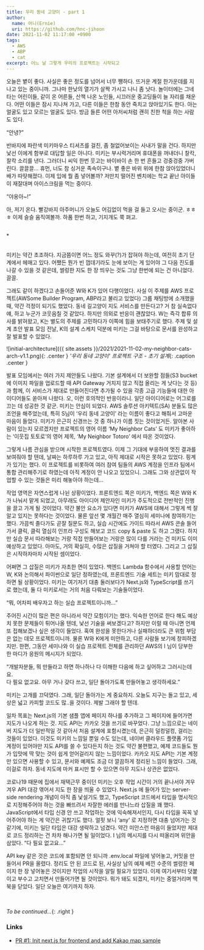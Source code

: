 ```yaml
---
title: 우리 동네 고양이 - part 1
author:
  name: 어니(Ernie)
  uri: https://github.com/hnc-jihoon
date: 2021-11-02 11:17:00 +0900
tags:
  - AWS
  - ABP
  - cat
excerpt: 어느 날 그렇게 우리의 프로젝트는 시작되고
---
```


오늘은 볕이 좋다. 사실은 좋은 정도를 넘어서 너무 쨍하다. 뜨거운 계절 한가운데를 지나고 있는 중이니까. 그나마 한낮의 열기가 살짝 가시고 나니 좀 낫다. 놀이터에는 그네 타는 어린이들, 같이 온 어른들, 산책 나온 노인들, 시끄러운 중고딩들이 늘 자리를 채운다. 어떤 이들은 잠시 지나쳐 가고, 다른 이들은 한참 동안 죽치고 앉아있기도 한다. 아는 얼굴도 있고 모르는 얼굴도 있다. 방금 들른 어떤 아저씨처럼 괜히 친한 척을 하는 사람도 있다.

“안녕?”

반바지에 파란색 미키마우스 티셔츠를 걸친, 좀 철없어보이는 사내가 말을 건다. 하지만 낯선 이에게 함부로 대답할 일은 아니다. 미키는 부시럭거리며 휴대폰을 꺼내더니 찰칵, 찰칵 소리를 낸다. 그러더니 씨익 한번 웃고는 바이바이 손 한 번 흔들고 겅중겅중 가버린다. 끌끌끌… 휴먼, 너도 참 싱거운 족속이구나. 볕 좋은 바위 위에 한참 앉아있었더니 배가 따땃해졌다. 이제 입에 뭘 좀 넣어볼까? 저만치 떨어진 벤치에는 학교 끝난 아이들이 재잘대며 아이스크림을 먹는 중이다.

“야옹아~!”

아, 저기 온다. 빨강바지 아주머니가 오늘도 어김없이 먹을 걸 들고 오시는 중이군. ㅎㅎㅎ 이제 슬슬 움직여볼까. 하품 한번 하고, 기지개도 쭉 펴고.

\
*

\
미키는 약간 초조하다. 지금쯤이면 어느 정도 와꾸(?)가 잡혀야 하는데, 여전히 초기 단계에서 헤매고 있다. 어쨌든 뭔가 빈 껍데기라도 눈에 보이는 게 있어야 그 다음 진도를 나갈 수 있을 것 같은데, 썰렁한 지도 한 장 띄우는 것도 그냥 한번에 되는 건 아니었다. 끌끌.

그래도 같이 하겠다고 손들어준 W와 K가 있어 다행이었다. 사실 이 주제를 AWS 프로젝트(AWSome Builder Program, ABP라고 불리고 있었다) 그룹 채팅방에 소개했을 때, 약간 걱정이 되기도 했었다. 동네 길고양이 지도 서비스를 만든다고? 거 참 실속없다 얘, 하고 누군가 코웃음칠 것 같았다. 하지만 의외로 반응이 괜찮았다. W는 즉각 합류 의사를 밝혀왔고, K는 별도의 주제를 고민하다가 이쪽에 힘을 보태주기로 했다. 주제 및 설계 초안 발표 모임 전날, K의 설계 스케치 덕분에 미키는 그걸 바탕으로 문서를 완성하고 잘 발표할 수 있었다.

![initial-architecture]({{ site.assets }}/2021/2021-11-02-my-neighbor-cats-arch-v1.1.png){: .center }
*'우리 동네 고양이' 프로젝트 구조 - 초기 설계*{: .caption .center }


발표 모임에서는 여러 가지 제안들도 나왔다. 기본 설계에서 더 보완할 점들(S3 bucket에 이미지 파일을 업로드할 때 API Gateway 거치지 않고 직접 올리는 게 낫다는 것 등)과 함께, 이 서비스가 제대로 만들어진다면 추가될 수 있을 각종 고급 기능들에 대한 아이디어들도 쏟아져 나왔다. 오, 이런 호의적인 반응이라니. 일단 아이디어로는 어그로를 끄는 데 성공한 것 같군. 미키는 안심이 되었다. AWS 솔루션 아키텍트(SA) 분들도 많은 조언을 해주었는데, 특히 S님이 ‘우리 동네 고양이’ 라는 이름이 좋다고 해줘서 고마운 마음이 들었다. 미키가 은근히 신경쓰는 것 중 하나가 이름 짓는 것이었거든. 알아본 사람이 있는지 모르겠지만 프로젝트의 영어 이름 ‘My Neighbor Cats’ 도 미키가 좋아하는 ‘이웃집 토토로’의 영어 제목, ‘My Neighbor Totoro’ 에서 따온 것이었다.

그렇게 나름 관심을 받으며 시작한 프로젝트였다. 이제 그 기대에 부응하여 멋진 결과를 보여줘야 할 텐데, 날짜는 하루하루 가고 있고, 아직 제대로 시작은 못하고 있었다. 핑계가 있기는 했다. 이 프로젝트를 비롯하여 여러 참여 팀들의 AWS 계정을 인프라 팀에서 통합 관리해주기로 하였는데 아직 계정이 안 나오고 있었으니. 그래도 그와 상관없이 작업할 수 있는 것들은 미리 해놓아야 하는데…

작업 영역은 자연스럽게 나뉜 상황이었다. 프론트엔드 쪽은 미키가, 백엔드 쪽은 W와 K가 나눠서 맡게 되었고, 아무래도 아이디어 제안자인 미키가 주도적으로 전반적인 진행을 끌고 가게 될 것이었다. 약간 불안 요소가 있다면 미키가 AWS에 대해서 그렇게 썩 잘 알고 있지는 못하다는 것이었다. 물론 앞선 몇 개월간 매주 열심히 세미나에 참여하기는 했다. 가끔씩 졸다가도 곧잘 질문도 하고, 실습 시간에도 가이드 따라서 AWS 콘솔 들어가서 클릭, 클릭 열심히 인프라 구성도 해보고 코드 copy & paste 도 하고 그랬다. 하지만 실습 문서 따라해보는 거랑 직접 만들어보는 거랑은 많이 다를 거라는 건 미키도 이미 예상하고 있었다. 아마도, 거의 확실히, 수많은 삽질을 거쳐야 할 터였다. 그리고 그 삽질은 시작하자마자 시작된 셈이었다.

어쩌면 그 삽질은 미키가 자초한 면이 있었다. 백엔드 Lambda 함수에서 사용할 언어는 W, K와 논의해서 파이썬으로 일단 정하였는데, 프론트엔드 기술 세트는 미키 맘대로 정하면 될 상황이었다. 미키는 여기저기 대충 둘러보다가 Next.js와 TypeScript를 쓰기로 했는데, 둘 다 미키로서는 거의 처음 다뤄보는 기술들이었다.

“뭐, 어차피 배우자고 하는 실습 프로젝트이니까…”

주어진 시간이 많은 편은 아니라서 약간 모험이기는 했다. 익숙한 언어로 한다 해도 예상치 못한 문제들이 튀어나올 텐데, 낯선 기술을 써보겠다고? 하지만 이럴 때 아니면 언제 또 접해보겠나 싶은 생각이 들었다. 혹여 완성을 못한다거나 실패하더라도 큰 위험 부담은 없는 데모 프로젝트이니까. 물론 W와 K에게 미안하고, 다른 사람들 보기에 창피하겠지만. 한편, 그동안 세미나와 이 실습 프로젝트 전체를 관리하던 AWS의 I 님이 당부한 한 마디가 응원의 메시지가 되었다.

“개발자분들, 뭐 만들라고 하면 하나하나 다 이해한 다음에 하고 싶어하고 그러시는데요.\
다 필요 없고요. 아무 거나 갖다 쓰고, 일단 돌아가도록 만들어놓고 생각하세요.”

미키는 고개를 끄덕였다. 그래, 일단 돌아가는 게 중요하지. 오늘도 지구는 돌고 있고, 세상은 넓고 카피할 코드도 많..을 것이다. 제발 그래야 할 텐데.

일차 목표는 Next.js의 기본 샘플 앱에 페이지 하나를 추가하고 그 페이지에 들어가면 지도가 나오게 하는 것. 지도 API는 카카오 것을 쓰기로 바꾸었다. 그냥 느낌으로는 네이버 지도가 더 일반적일 것 같아서 처음 설계에 포함시켰는데, 은근히 덜컹덜컹, 걸리는 것들이 있었다. 이것도 미키의 느낌일 뿐일 수도 있는데, 네이버 클라우드 플랫폼 가입 계정이 있어야만 지도 API를 쓸 수 있다든지 하는 것도 약간 불편했고, 예제 코드들도 뭔가 입맛에 딱 맞는 것이 쉽게 얻어걸리지 않는 느낌이었다. 카카오 지도 API는 기본 계정만 있으면 사용할 수 있고, 문서와 예제도 조금 더 깔끔하게 정리된 느낌이 들었다. 그래, 이걸로 하자. 동네 지도에 마커 표시만 할 수 있으면 아무 지도나 상관은 없었다.

코로나19 때문에 집에서 재택근무 중이던 미키는 오후 작업 시간이 거의 끝나서야 겨우겨우 API 대강 엮어서 지도 한 장을 띄울 수 있었다. Next.js 에 들어가 있는 server-side rendering 개념이 아직 좀 낯설기도 했고, TypeScript 코드에서 타입을 명시적으로 지정해주어야 하는 것을 빠뜨려서 자잘한 에러를 만나느라 삽질을 꽤 했다. JavaScript에서 타입 신경 안 쓰고 작업하는 것에 익숙해져서인지, 다시 타입을 꼭꼭 넣어주어야 하는 게 약간은 귀찮기도 했다. 얼핏 보니 ‘any’ 로 지정하면 대충 넘어가는 것 같기에, 미키는 일단 타입은 대강 생략하고 넘겼다. 약간 미안스런 마음이 들었지만 제대로 코드 정리하는 건 차차 해나가면 될 일이었다. I 님의 메시지를 다시 떠올리며 위안을 삼았다. “다 필요 없고요…”

API key 같은 것은 코드에 포함되면 안 되니까 .env.local 파일에 넣어놓고, 커밋을 만들어서 PR을 올렸다. 정리도 안 된 코드로 된, 사실상 남의 예제 베낀 수준의 썰렁한 페이지 한 장 넣어놓은 것이지만 작업의 시작을 알릴 필요가 있었다. 이제 여기서부터 덧붙이고 부수고 고치면서 만들어가면 될 것이었다. 뭐가 돼도 되겠지, 미키는 중얼거리며 맥북을 닫았다. 일단 오늘은 여기까지 하자.

\
\
*To be continued…*{: .right }


### Links

- [PR #1: Init next.js for frontend and add Kakao map sample](https://github.com/hnc-jihoon/my-neighbor-cats/pull/1)

